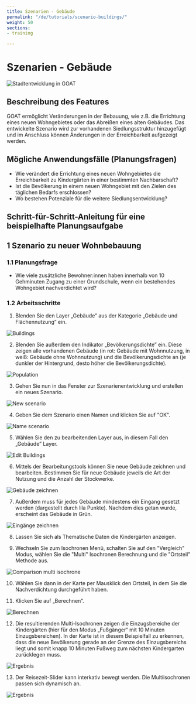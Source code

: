 ```yaml
---
title: Szenarien - Gebäude
permalink: "/de/tutorials/scenario-buildings/"
weight: 50
sections:
- training

---
```

# Szenarien - Gebäude
![Stadtentwicklung in GOAT](../../../../static/images/tutorials/Tutorial_banners/scenario_building_de_banner.webp "Stadtentwicklung in GOAT")

## Beschreibung des Features

GOAT ermöglicht Veränderungen in der Bebauung, wie z.B. die Errichtung eines neuen Wohngebietes oder das Abreißen eines alten Gebäudes. Das entwickelte Szenario wird zur vorhandenen Siedlungsstruktur hinzugefügt und im Anschluss können Änderungen in der Erreichbarkeit aufgezeigt werden.

## Mögliche Anwendungsfälle (Planungsfragen)
- Wie verändert die Errichtung eines neuen Wohngebietes die Erreichbarkeit zu Kindergärten in einer bestimmten Nachbarschaft?
- Ist die Bevölkerung in einem neuen Wohngebiet mit den Zielen des täglichen Bedarfs erschlossen?
- Wo bestehen Potenziale für die weitere Siedlungsentwicklung?

## Schritt-für-Schritt-Anleitung für eine beispielhafte Planungsaufgabe
## 1 Szenario zu neuer Wohnbebauung
### 1.1 Planungsfrage
- Wie viele zusätzliche Bewohner:innen haben innerhalb von 10 Gehminuten Zugang zu einer Grundschule, wenn ein bestehendes Wohngebiet nachverdichtet wird?
### 1.2 Arbeitsschritte

1. Blenden Sie den Layer „Gebäude” aus der Kategorie „Gebäude und Flächennutzung” ein.

<img src="../../../../static/images/tutorials/Scenario_buildings/Scenarios_buildings_1.2.1_de.webp" alt="Buildings"/>

2.  Blenden Sie außerdem den Indikator „Bevölkerungsdichte” ein. Diese zeigen alle vorhandenen Gebäude (in rot: Gebäude mit Wohnnutzung, in weiß: Gebäude ohne Wohnnutzung) und die Bevölkerungsdichte an (je dunkler der Hintergrund, desto höher die Bevölkerungsdichte).  

<img src="../../../../static/images/tutorials/Scenario_buildings/Scenarios_buildings_1.2.2_de.webp" alt="Population"/>

3. Gehen Sie nun in das Fenster zur Szenarienentwicklung und erstellen ein neues Szenario.

<img src="../../../../static/images/tutorials/Scenario_buildings/Scenarios_buildings_1.2.3_de.webp" alt="New scenario" style="max-height:280px;"/>

4. Geben Sie dem Szenario einen Namen und klicken Sie auf "OK".

<img src="../../../../static/images/tutorials/Scenario_buildings/Scenarios_buildings_1.2.4_de.webp" alt="Name scenario" style="max-height:200px;"/>

5. Wählen Sie den zu bearbeitenden Layer aus, in diesem Fall den „Gebäude” Layer.

<img src="../../../../static/images/tutorials/Scenario_buildings/Scenarios_buildings_1.2.5_de.webp" alt="Edit Buildings" style="max-height:250px;"/>

6. Mittels der Bearbeitungstools können Sie neue Gebäude zeichnen und bearbeiten. Bestimmen Sie für neue Gebäude jeweils die Art der Nutzung und die Anzahl der Stockwerke. 

<img src="../../../../static/images/tutorials/Scenario_buildings/Scenarios_buildings_1.2.6_de.webp" alt="Gebäude zeichnen" />

7. Außerdem muss für jedes Gebäude mindestens ein Eingang gesetzt werden (dargestellt durch lila Punkte). Nachdem dies getan wurde, erscheint das Gebäude in Grün.

<img src="../../../../static/images/tutorials/Scenario_buildings/Scenarios_buildings_1.2.6_green_de.webp" alt="Eingänge zeichnen" />

8. Lassen Sie sich als Thematische Daten die Kindergärten anzeigen.
   
9. Wechseln Sie zum Isochronen Menü, schalten Sie auf den "Vergleich" Modus, wählen Sie die "Multi" Isochronen Berechnung und die "Ortsteil" Methode aus.

<img src="../../../../static/images/tutorials/Scenario_buildings/Scenarios_buildings_1.2.8_de.webp" alt="Comparison multi isochrone" style="max-height:400px;"/>

10. Wählen Sie dann in der Karte per Mausklick den Ortsteil, in dem Sie die Nachverdichtung durchgeführt haben.
    
11. Klicken Sie auf „Berechnen“.

<img src="../../../../static/images/tutorials/Scenario_buildings/Scenarios_buildings_1.2.9and10_de.webp" alt="Berechnen" style="max-height:310px;"/>

12. Die resultierenden Multi-Isochronen zeigen die Einzugsbereiche der Kindergärten (hier für den Modus „Fußgänger“ mit 10 Minuten Einzugsbereichen). In der Karte ist in diesem Beispielfall zu erkennen, dass die neue Bevölkerung gerade an der Grenze des Einzugsbereichs liegt und somit knapp 10 Minuten Fußweg zum nächsten Kindergarten zurücklegen muss.

<img src="../../../../static/images/tutorials/Scenario_buildings/Scenarios_buildings_1.2.11_result10min_de.webp" alt="Ergebnis" />

13. Der Reisezeit-Slider kann interkativ bewegt werden. Die Multiisochronen passen sich dynamisch an. 

<img src="../../../../static/images/tutorials/Scenario_buildings/Scenarios_buildings_1.2.11_result5min_de.webp" alt="Ergebnis" />